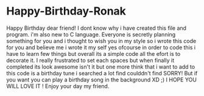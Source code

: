 # Happy-Birthday-Ronak
Happy Birthday dear friend! I dont know why i have created this file and program. i'm also new to C language. Everyone is secretly planning something for you and i thought to wish you in my style so i wrote this code for you and believe me i wrote it my self yes ofcourse in order to code this i have to learn few things but overall its a simple code all the efort is to decorate it. I really frustrated to set each spaces but when finally it completed its look awesome isn't it but one more think that i want to add to this code is a birthday tune i searched a lot find coulddn't find SORRY! But if you want you can play a birthday song in the background XD ;)
I HOPE YOU WILL LOVE IT ! 
Enjoy your day my friend.

